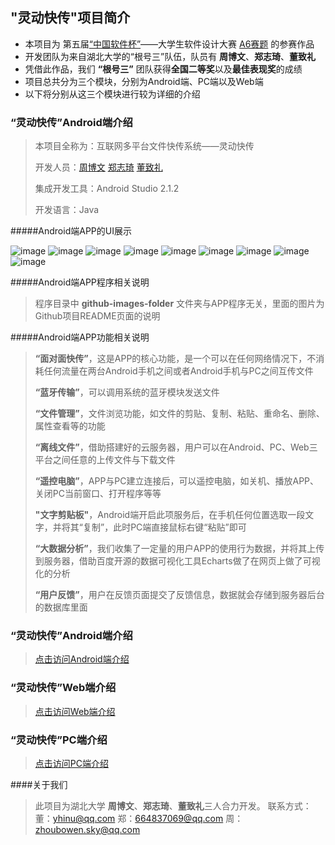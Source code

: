 
## "灵动快传"项目简介

-  本项目为 第五届[“中国软件杯”][2]——大学生软件设计大赛 [A6赛题][1] 的参赛作品
-  开发团队为来自湖北大学的“根号三”队伍，队员有 **周博文**、**郑志琦**、**董致礼** 
-  凭借此作品，我们 **“根号三”** 团队获得**全国二等奖**以及**最佳表现奖**的成绩
-  项目总共分为三个模块，分别为Android端、PC端以及Web端
-  以下将分别从这三个模块进行较为详细的介绍

### “灵动快传”Android端介绍

> 本项目全称为：互联网多平台文件快传系统——灵动快传
> 
> 开发人员：[周博文][7] [郑志琦][6] [董致礼][8]
> 
> 集成开发工具：Android Studio 2.1.2 
> 
> 开发语言：Java

#####Android端APP的UI展示

![image](https://github.com/zhoubowen-sky/LingDong2.0/blob/master/github-images-folder/loading.jpg)
![image](https://github.com/zhoubowen-sky/LingDong2.0/blob/master/github-images-folder/cebianlan.jpg)
![image](https://github.com/zhoubowen-sky/LingDong2.0/blob/master/github-images-folder/chuansong.jpg)
![image](https://github.com/zhoubowen-sky/LingDong2.0/blob/master/github-images-folder/wenjianguanli.jpg)
![image](https://github.com/zhoubowen-sky/LingDong2.0/blob/master/github-images-folder/yaokongdiannao.jpg)
![image](https://github.com/zhoubowen-sky/LingDong2.0/blob/master/github-images-folder/main.jpg)
![image](https://github.com/zhoubowen-sky/LingDong2.0/blob/master/github-images-folder/feedback.jpg)
![image](https://github.com/zhoubowen-sky/LingDong2.0/blob/master/github-images-folder/trans.jpg)
![image](https://github.com/zhoubowen-sky/LingDong2.0/blob/master/github-images-folder/offlinetrans.jpg)

#####Android端APP程序相关说明

> 程序目录中 **github-images-folder** 文件夹与APP程序无关，里面的图片为Github项目README页面的说明


#####Android端APP功能相关说明

> **“面对面快传”**，这是APP的核心功能，是一个可以在任何网络情况下，不消耗任何流量在两台Android手机之间或者Android手机与PC之间互传文件
> 
> **“蓝牙传输”**，可以调用系统的蓝牙模块发送文件
> 
> **“文件管理”**，文件浏览功能，如文件的剪贴、复制、粘贴、重命名、删除、属性查看等的功能
> 
> **“离线文件”**，借助搭建好的云服务器，用户可以在Android、PC、Web三平台之间任意的上传文件与下载文件
> 
> **“遥控电脑”**，APP与PC建立连接后，可以遥控电脑，如关机、播放APP、关闭PC当前窗口、打开程序等等
> 
> **"文字剪贴板"**，Android端开启此项服务后，在手机任何位置选取一段文字，并将其“复制”，此时PC端直接鼠标右键“粘贴”即可
> 
> **“大数据分析”**，我们收集了一定量的用户APP的使用行为数据，并将其上传到服务器，借助百度开源的数据可视化工具Echarts做了在网页上做了可视化的分析
> 
> **“用户反馈”**，用户在反馈页面提交了反馈信息，数据就会存储到服务器后台的数据库里面


### “灵动快传”Android端介绍

> [点击访问Android端介绍][3]

### “灵动快传”Web端介绍

> [点击访问Web端介绍][4]

### “灵动快传”PC端介绍

> [点击访问PC端介绍][5]

####关于我们

>此项目为湖北大学 **周博文**、**郑志琦**、**董致礼**三人合力开发。
>联系方式：
>董：yhinu@qq.com
>郑：664837069@qq.com
>周：zhoubowen.sky@qq.com





[1]:http://www.cnsoftbei.com/bencandy.php?fid=130&aid=1379
[2]:http://www.cnsoftbei.com/
[3]:https://github.com/zhoubowen-sky/LingDong2.0/blob/master/README.md
[4]:https://github.com/zhoubowen-sky/LingDongWeb/blob/master/README.md
[5]:https://github.com/zhoubowen-sky/File-Transmit-pc/blob/master/README.md

[6]:https://github.com/ZhengZhiQI
[7]:https://github.com/zhoubowen-sky
[8]:https://github.com/yhinu